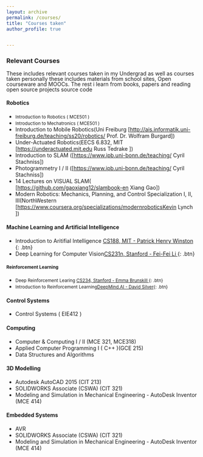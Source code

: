 ```yaml
---
layout: archive
permalink: /courses/
title: "Courses taken"
author_profile: true


---
```

<style>
p {
  line-height: 1;
}
</style>
### Relevant Courses 
These includes relevant courses taken in my Undergrad as well as courses taken personally
these includes materials from school sites, Open courseware and MOOCs. The rest i learn from books, 
papers and reading open source  projects source code


#### Robotics 
- <small>Introduction to Robotics ( MCE501 )</small>
- <small>Introduction to Mechatronics ( MCE501 )</small>
- Introduction to Mobile Robotics(Uni Freiburg [http://ais.informatik.uni-freiburg.de/teaching/ss20/robotics/ Prof. Dr. Wolfram Burgard])
- Under-Actuated Robotics(EECS 6.832, MIT [https://underactuated.mit.edu Russ Tedrake ])
- Introduction to SLAM ([https://www.ipb.uni-bonn.de/teaching/ Cyril Stachniss])
- Photogrammetry I / II ([https://www.ipb.uni-bonn.de/teaching/ Cyril Stachniss])
- 14 Lectures on VISUAL SLAM( [https://github.com/gaoxiang12/slambook-en Xiang Gao])
- Modern Robotics: Mechanics, Planning, and Control Specialization I, II, III(NorthWestern [https://www.coursera.org/specializations/modernroboticsKevin Lynch ])



#### Machine Learning and Artificial Intelligence
- Introduction to Aritifial Intelligence [CS188, MIT  -  Patrick Henry Winston ](#https://ocw.mit.edu/courses/6-034-artificial-intelligence-fall-2010/){: .btn} 
- Deep Learning for Computer Vision[CS231n, Stanford -  Fei-Fei Li ](#http://cs231n.stanford.ed ){: .btn} 



#### <small>Reinforcement Learning</small>
- <small>Deep Reinforcement Learing [CS234, Stanford - Emma Brunskill ](#https://web.stanford.edu/class/cs234/ ){: .btn} </small>
- <small>Introduction to Reinforcement Learning[DeepMind.AI - David Silver](#https://www.youtube.com/watch?v=2pWv7GOvuf0&list=PLzuuYNsE1EZAXYR4FJ75jcJseBmo4KQ9){: .btn}</small>

#### Control Systems
- Control Systems ( EIE412 )


#### Computing
- Computer & Computing I / II (MCE 321, MCE318)
- Applied Computer Programming I ( C\+\+ )(GCE 215)
- Data Structures and Algorithms


#### 3D Modelling
- Autodesk AutoCAD 2015 (CIT 213)
- SOLIDWORKS Associate (CSWA) (CIT 321)
- Modeling and Simulation in Mechanical Engineering - AutoDesk Inventor (MCE 414)


#### Embedded Systems
- AVR
- SOLIDWORKS Associate (CSWA) (CIT 321)
- Modeling and Simulation in Mechanical Engineering - AutoDesk Inventor (MCE 414)